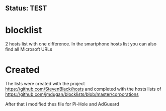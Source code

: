 ## Status: TEST

# blocklist

2 hosts list with one difference. In the smartphone hosts list you can also find all Microsoft URLs

# Created

The lists were created with the project https://github.com/StevenBlack/hosts and completed with the hosts lists of https://github.com/jmdugan/blocklists/blob/master/corporations

After that i modified thes file for Pi-Hole and AdGueard
